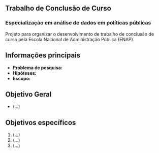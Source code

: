 ## Trabalho de Conclusão de Curso
### Especialização em análise de dados em políticas públicas

Projeto para organizar o desenvolvimento de trabalho de conclusão de curso pela Escola Nacional de Administração Pública (ENAP). 


## Informações principais

- **Problema de pesquisa:**
- **Hipóteses:**
- **Escopo:**

## Objetivo Geral

- (...)

## Objetivos específicos

1. (...)
2. (...)
3. (...) 


